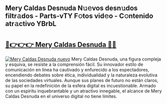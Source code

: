 ## Mery Caldas Desnuda N𝚞𝚎vos desn𝚞dos filtr𝚊dos - Parts-vTY F𝚘tos vid𝚎o - C𝚘ntenido atr𝚊ctivo YBrbL

# <h2><a href="http://mbczmi.tromn.icu/?c=Mery+Caldas+Desnuda">🔗👉👉👉 Mery Caldas Desnuda 🔗🔗</a></h2>

[![Mery Caldas Desnuda nuevo](https://i.imgur.com/pEAQMta.gif)](http://mbczmi.tromn.icu/?c=Mery+Caldas+Desnuda)
Mery Caldas Desnuda, una figura compleja y esquiva, se resiste a la comprensión fácil. Su innovador estilo de comunicación en línea ha cautivado y enfurecido a los espectadores, encendiendo debates sobre ética, individualidad y la naturaleza evolutiva de las sociedades virtuales. Aunque sus planes de futuro no están claros, su papel en la redefinición de la esfera digital es incuestionable. Armado con un espíritu inquebrantable y un atractivo innegable, el alcance de Mery Caldas Desnuda en el universo digital no tiene límites.

